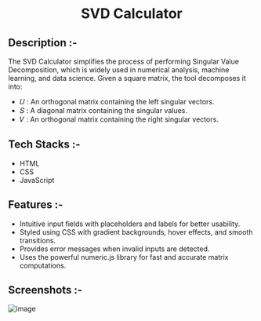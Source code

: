 # <p align="center">SVD Calculator</p>

## Description :-

The SVD Calculator simplifies the process of performing Singular Value Decomposition, which is widely used in numerical analysis, machine learning, and data science. Given a square matrix, the tool decomposes it into:

- 𝑈 : An orthogonal matrix containing the left singular vectors.
- 𝑆 : A diagonal matrix containing the singular values.
- 𝑉 : An orthogonal matrix containing the right singular vectors.

## Tech Stacks :-

- HTML 
- CSS 
- JavaScript

## Features :-

- Intuitive input fields with placeholders and labels for better usability.
- Styled using CSS with gradient backgrounds, hover effects, and smooth transitions.
- Provides error messages when invalid inputs are detected.
- Uses the powerful numeric.js library for fast and accurate matrix computations.

## Screenshots :-

![image](https://github.com/user-attachments/assets/ad9f2b45-1047-42e9-bfac-325b08a71c8e)
